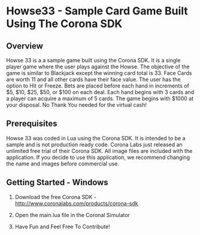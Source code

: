 Howse33 - Sample Card Game Built Using The Corona SDK
==========================================================================

Overview
---------------------------------------------------------------------------
Howse 33 is a a sample game built using the Corona SDK.  It is a single player game
where the user plays against the Howse.  The objective of the game is similar to Blackjack except the winning card total is 33.  Face Cards are worth 11 and all other cards have their face value.   The user
has  the option to Hit or Freeze.   Bets are placed before each hand in increments of $5, $10, $25, $50, or $100 on each deal.   Each hand begins with 3 cards and a player can acquire a maximum of 5 cards.
The game begins with $1000 at your disposal.  No Thank You needed for the virtual cash!

Prerequisites
---------------------------------------------------------------------------
Howse 33 was coded in Lua using the Corona SDK.   It is intended to be a sample and is not production ready code.   Corona Labs just released an unlimited free trial of their Corona SDK.
All image files are included with the application.  If you decide to use this application, we recommend changing the name and images before commercial use.


Getting Started - Windows
---------------------------------------------------------------------------
1.  Download the free Corona SDK - http://www.coronalabs.com/products/corona-sdk  

2. Open the main.lua file in the Coronal Simulator
3. Have Fun and Feel Free To Contribute!
